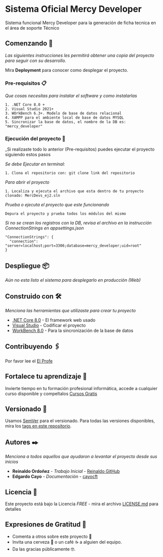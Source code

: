 # Sistema Oficial Mercy Developer

Sistema funcional Mercy Developer para la generación de ficha tecnica en el área de soporte Técnico

## Comenzando 🚀

_Las siguientes instrucciones les permitirá obtener una copia del proyecto para seguir con su desarrollo._

Mira **Deployment** para conocer como desplegar el proyecto.


### Pre-requisitos 📋

_Que cosas necesitas para instalar el software y como instalarlas_

```
1. .NET Core 8.0 + 
2. Visual Studio 2021+
3. WOrkBench 6.3+. Modelo de base de datos relacional
4. XAMPP para el ambiente local de base de datos MYSQL
5. Sincronizar la base de datos, el nombre de la DB es: "mercy_developer" 
```

### Ejecución del proyecto 🔧

_Si realizaste todo lo anterior (Pre-requisitos) puedes ejecutar el proyecto siguiendo estos pasos

_Se debe Ejecutar en terminal:_

```
1. Clona el repositorio con: git clone link del repositorio
```
_Para abrir el proyecto_
```
1. Localiza y ejecuta el archivo que esta dentro de tu proyecto clonado: MercDevs_ej2.sln
```
_Prueba o ejecuta el proyecto que este funcionando_
```
Depura el proyecto y prueba todos los módulos del mismo
```

_Si no se crean los registros con la DB, revisa el archivo en la instrucción ConnectionStrings en appsettings.json_

```
"ConnectionStrings": {
  "connection": "server=localhost;port=3306;database=mercy_developer;uid=root"
}
```

<!-- ## Ejecutando las pruebas ⚙️

_Explica como ejecutar las pruebas automatizadas para este sistema_

### Analice las pruebas end-to-end 🔩

_Explica que verifican estas pruebas y por qué_

```
Da un ejemplo
```

### Y las pruebas de estilo de codificación ⌨️

_Explica que verifican estas pruebas y por qué_

```
Da un ejemplo
``` -->

## Despliegue 📦

_Aún no esta listo el sistema para desplegarlo en producción (Web)_

## Construido con 🛠️

_Menciona las herramientas que utilizaste para crear tu proyecto_

* [.NET Core 8.0](https://dotnet.microsoft.com/es-es/download/dotnet/8.0) - El framework web usado
* [Visual Studio](https://visualstudio.microsoft.com/es/thank-you-downloading-visual-studio/?sku=Community&channel=Release&version=VS2022&source=VSLandingPage&cid=2030&passive=false) - Codificar el proyecto
* [WorkBench 8.0](https://dev.mysql.com/downloads/workbench/) - Para la sincronización de la base de datos

## Contribuyendo 🖇️

Por favor lee el [El Profe](https://cftaricainformatica.cl) 

## Fortalece tu aprendizaje 📖

Invierte tiempo en tu formación profesional informática, accede a cualquier curso disponible y compeltalos [Cursos Gratis](https://www.udemy.com/courses/search/?price=price-free&q=.net+core+asp+web&sort=relevance&src=ukw)

## Versionado 📌

Usamos [SemVer](http://semver.org/) para el versionado. Para todas las versiones disponibles, mira los [tags en este repositorio](https://github.com/tu/proyecto/tags).

## Autores ✒️

_Menciona a todos aquellos que ayudaron a levantar el proyecto desde sus inicios_

* **Reinaldo Ordoñez** - *Trabajo Inicial* - [Reinaldo GitHub](https://github.com/reinaldo)
* **Edgardo Cayo** - *Documentación* - [cayocft](https://github.com/cayocft)


## Licencia 📄

Este proyecto está bajo la Licencia _FREE_ - mira el archivo [LICENSE.md](LICENSE.md) para detalles

## Expresiones de Gratitud 🎁

* Comenta a otros sobre este proyecto 📢
* Invita una cerveza 🍺 o un café ☕ a alguien del equipo. 
* Da las gracias públicamente 🤓.

